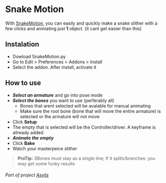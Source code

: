 # Snake Motion
With [SnakeMotion](https://raw.githubusercontent.com/NeoEmberArt/Aslyis/main/Addons/SnakeMotion.py), you can easily and quickly make a snake slither with a few clicks and animating just **1** object. (it cant get easier than this)

## Instalation
* Dowload SnakeMotion.py
* Go to Edit > Preferences > Addons > Install
* Select the addon. After install, activate it 

## How to use
* ***Select an armature*** and go into pose mode
* ***Select the bones*** you want to use (perferably all)
	* Bones that arent selected will be avalable for manual animating
	* Make sure the root bone (bone that will move the entire armature) is selected or the armature will not move
* Click **Setup**
* The empty that is selected will be the Controller/driver. A keyframe is allready added
* ***Animate the empty***
* Click **Bake**
* Watch your masterpeice slither

> **ProTip:** SBones must stay as a single line; If it splits/branches: you may get some funky results

###### Part of project [Asylis](https://github.com/NeoEmberArt/Aslyis)
